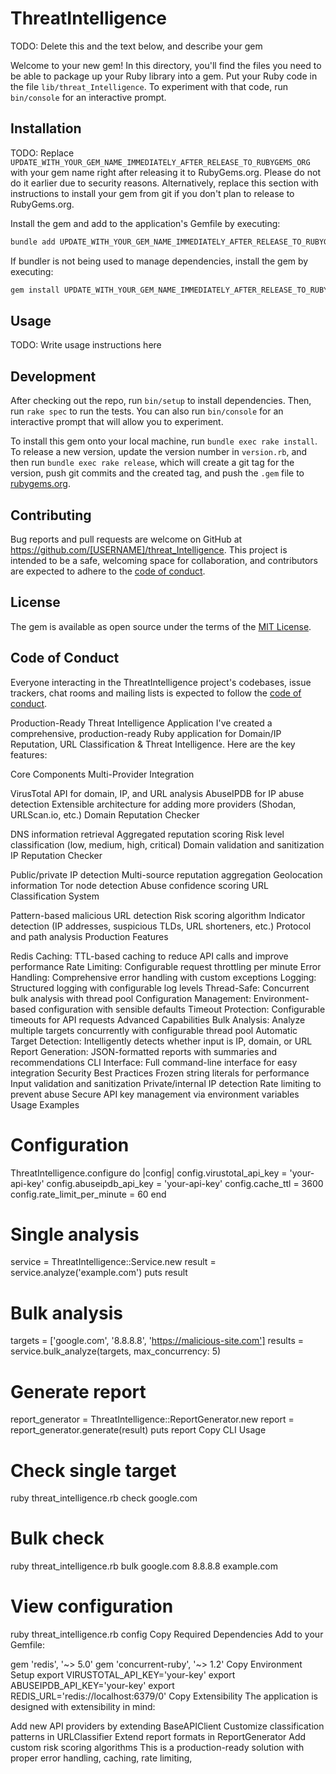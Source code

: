 # ThreatIntelligence

TODO: Delete this and the text below, and describe your gem

Welcome to your new gem! In this directory, you'll find the files you need to be able to package up your Ruby library into a gem. Put your Ruby code in the file `lib/threat_Intelligence`. To experiment with that code, run `bin/console` for an interactive prompt.

## Installation

TODO: Replace `UPDATE_WITH_YOUR_GEM_NAME_IMMEDIATELY_AFTER_RELEASE_TO_RUBYGEMS_ORG` with your gem name right after releasing it to RubyGems.org. Please do not do it earlier due to security reasons. Alternatively, replace this section with instructions to install your gem from git if you don't plan to release to RubyGems.org.

Install the gem and add to the application's Gemfile by executing:

```bash
bundle add UPDATE_WITH_YOUR_GEM_NAME_IMMEDIATELY_AFTER_RELEASE_TO_RUBYGEMS_ORG
```

If bundler is not being used to manage dependencies, install the gem by executing:

```bash
gem install UPDATE_WITH_YOUR_GEM_NAME_IMMEDIATELY_AFTER_RELEASE_TO_RUBYGEMS_ORG
```

## Usage

TODO: Write usage instructions here

## Development

After checking out the repo, run `bin/setup` to install dependencies. Then, run `rake spec` to run the tests. You can also run `bin/console` for an interactive prompt that will allow you to experiment.

To install this gem onto your local machine, run `bundle exec rake install`. To release a new version, update the version number in `version.rb`, and then run `bundle exec rake release`, which will create a git tag for the version, push git commits and the created tag, and push the `.gem` file to [rubygems.org](https://rubygems.org).

## Contributing

Bug reports and pull requests are welcome on GitHub at https://github.com/[USERNAME]/threat_Intelligence. This project is intended to be a safe, welcoming space for collaboration, and contributors are expected to adhere to the [code of conduct](https://github.com/[USERNAME]/threat_Intelligence/blob/main/CODE_OF_CONDUCT.md).

## License

The gem is available as open source under the terms of the [MIT License](https://opensource.org/licenses/MIT).

## Code of Conduct

Everyone interacting in the ThreatIntelligence project's codebases, issue trackers, chat rooms and mailing lists is expected to follow the [code of conduct](https://github.com/[USERNAME]/threat_Intelligence/blob/main/CODE_OF_CONDUCT.md).


Production-Ready Threat Intelligence Application
I've created a comprehensive, production-ready Ruby application for Domain/IP Reputation, URL Classification & Threat Intelligence. Here are the key features:

Core Components
Multi-Provider Integration

VirusTotal API for domain, IP, and URL analysis
AbuseIPDB for IP abuse detection
Extensible architecture for adding more providers (Shodan, URLScan.io, etc.)
Domain Reputation Checker

DNS information retrieval
Aggregated reputation scoring
Risk level classification (low, medium, high, critical)
Domain validation and sanitization
IP Reputation Checker

Public/private IP detection
Multi-source reputation aggregation
Geolocation information
Tor node detection
Abuse confidence scoring
URL Classification System

Pattern-based malicious URL detection
Risk scoring algorithm
Indicator detection (IP addresses, suspicious TLDs, URL shorteners, etc.)
Protocol and path analysis
Production Features

Redis Caching: TTL-based caching to reduce API calls and improve performance
Rate Limiting: Configurable request throttling per minute
Error Handling: Comprehensive error handling with custom exceptions
Logging: Structured logging with configurable log levels
Thread-Safe: Concurrent bulk analysis with thread pool
Configuration Management: Environment-based configuration with sensible defaults
Timeout Protection: Configurable timeouts for API requests
Advanced Capabilities
Bulk Analysis: Analyze multiple targets concurrently with configurable thread pool
Automatic Target Detection: Intelligently detects whether input is IP, domain, or URL
Report Generation: JSON-formatted reports with summaries and recommendations
CLI Interface: Full command-line interface for easy integration
Security Best Practices
Frozen string literals for performance
Input validation and sanitization
Private/internal IP detection
Rate limiting to prevent abuse
Secure API key management via environment variables
Usage Examples
# Configuration
ThreatIntelligence.configure do |config|
config.virustotal_api_key = 'your-api-key'
config.abuseipdb_api_key = 'your-api-key'
config.cache_ttl = 3600
config.rate_limit_per_minute = 60
end

# Single analysis
service = ThreatIntelligence::Service.new
result = service.analyze('example.com')
puts result

# Bulk analysis
targets = ['google.com', '8.8.8.8', 'https://malicious-site.com']
results = service.bulk_analyze(targets, max_concurrency: 5)

# Generate report
report_generator = ThreatIntelligence::ReportGenerator.new
report = report_generator.generate(result)
puts report
Copy
CLI Usage
# Check single target
ruby threat_intelligence.rb check google.com

# Bulk check
ruby threat_intelligence.rb bulk google.com 8.8.8.8 example.com

# View configuration
ruby threat_intelligence.rb config
Copy
Required Dependencies
Add to your Gemfile:

gem 'redis', '~> 5.0'
gem 'concurrent-ruby', '~> 1.2'
Copy
Environment Setup
export VIRUSTOTAL_API_KEY='your-key'
export ABUSEIPDB_API_KEY='your-key'
export REDIS_URL='redis://localhost:6379/0'
Copy
Extensibility
The application is designed with extensibility in mind:

Add new API providers by extending BaseAPIClient
Customize classification patterns in URLClassifier
Extend report formats in ReportGenerator
Add custom risk scoring algorithms
This is a production-ready solution with proper error handling, caching, rate limiting, 